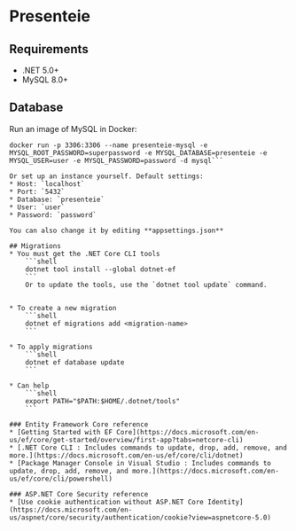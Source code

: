 # Presenteie

## Requirements
* .NET 5.0+
* MySQL 8.0+

## Database
Run an image of MySQL in Docker: 
```shell
docker run -p 3306:3306 --name presenteie-mysql -e MYSQL_ROOT_PASSWORD=superpassword -e MYSQL_DATABASE=presenteie -e MYSQL_USER=user -e MYSQL_PASSWORD=password -d mysql```

Or set up an instance yourself. Default settings:
* Host: `localhost`
* Port: `5432`
* Database: `presenteie`
* User: `user`
* Password: `password`

You can also change it by editing **appsettings.json**

## Migrations
* You must get the .NET Core CLI tools
    ```shell
    dotnet tool install --global dotnet-ef
    ```
    Or to update the tools, use the `dotnet tool update` command. 


* To create a new migration
    ```shell
    dotnet ef migrations add <migration-name>
    ```

* To apply migrations  
    ```shell
    dotnet ef database update
    ```
  
* Can help
    ```shell
    export PATH="$PATH:$HOME/.dotnet/tools"
    ```
  
### Entity Framework Core reference
* [Getting Started with EF Core](https://docs.microsoft.com/en-us/ef/core/get-started/overview/first-app?tabs=netcore-cli)
* [.NET Core CLI : Includes commands to update, drop, add, remove, and more.](https://docs.microsoft.com/en-us/ef/core/cli/dotnet)
* [Package Manager Console in Visual Studio : Includes commands to update, drop, add, remove, and more.](https://docs.microsoft.com/en-us/ef/core/cli/powershell)

### ASP.NET Core Security reference
* [Use cookie authentication without ASP.NET Core Identity](https://docs.microsoft.com/en-us/aspnet/core/security/authentication/cookie?view=aspnetcore-5.0)
